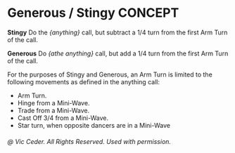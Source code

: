 
# Generous / Stingy CONCEPT

**Stingy** Do the *{anything}*
call, but subtract a 1/4 turn from the first Arm Turn of the call.

**Generous** Do *{athe anything}*
call, but add a 1/4 turn from the first Arm Turn of the call.

For the purposes of Stingy and Generous, an Arm Turn is limited to the following movements as defined in the
anything call:

- Arm Turn.
- Hinge from a Mini-Wave.
- Trade from a Mini-Wave.
- Cast Off 3/4 from a Mini-Wave.
- Star turn, when opposite dancers are in a Mini-Wave

###### @ Vic Ceder. All Rights Reserved.  Used with permission.
